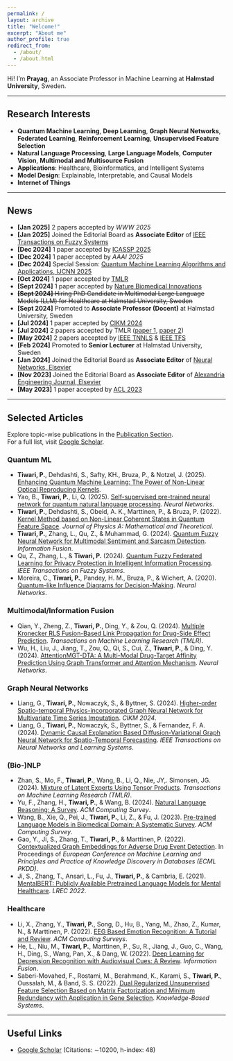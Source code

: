 ```yaml
---
permalink: /
layout: archive
title: "Welcome!"
excerpt: "About me"
author_profile: true
redirect_from: 
  - /about/
  - /about.html
---
```





Hi! I’m **Prayag**, an Associate Professor in Machine Learning at **Halmstad University**, Sweden.

---

## Research Interests

- **Quantum Machine Learning**, **Deep Learning**, **Graph Neural Networks**, **Federated Learning**, **Reinforcement Learning**, **Unsupervised Feature Selection**  
- **Natural Language Processing**, **Large Language Models**, **Computer Vision**, **Multimodal and Multisource Fusion**  
- **Applications**: Healthcare, Bioinformatics, and Intelligent Systems  
- **Model Design**: Explainable, Interpretable, and Causal Models  
- **Internet of Things**

---

## News
- **[Jan 2025]** 2 papers accepted by *WWW 2025*
- **[Jan 2025]** Joined the Editorial Board as **Associate Editor** of [IEEE Transactions on Fuzzy Systems](https://ieeexplore.ieee.org/xpl/RecentIssue.jsp?punumber=91)  
- **[Dec 2024]** 1 paper accepted by [ICASSP 2025](https://arxiv.org/abs/2409.08917)
- **[Dec 2024]** 1 paper accepted by *AAAI 2025*
- **[Dec 2024]** Special Session: [Quantum Machine Learning Algorithms and Applications, IJCNN 2025](https://sites.google.com/view/qml-ijcnn-2025/home)
- **[Oct 2024]** 1 paper accepted by [TMLR](https://openreview.net/forum?id=SgxeJW4DGk)  
- **[Sept 2024]** 1 paper accepted by [Nature Biomedical Innovations](https://www.nature.com/articles/s44385-024-00003-9)  
- ~~**[Sept 2024]** Hiring PhD Candidate in Multimodal Large Language Models (LLM) for Healthcare at Halmstad University, Sweden~~ 
- **[Sept 2024]** Promoted to **Associate Professor (Docent)** at Halmstad University, Sweden  
- **[Jul 2024]** 1 paper accepted by [CIKM 2024](https://arxiv.org/abs/2405.10995)  
- **[Jul 2024]** 2 papers accepted by TMLR ([paper 1](https://openreview.net/forum?id=LNvbgBFPMt), [paper 2](https://openreview.net/forum?id=LCPzaR9mML))  
- **[May 2024]** 2 papers accepted by [IEEE TNNLS](https://ieeexplore.ieee.org/document/10589693) & [IEEE TFS](https://ieeexplore.ieee.org/document/10572363)  
- **[Feb 2024]** Promoted to **Senior Lecturer** at Halmstad University, Sweden  
- **[Jan 2024]** Joined the Editorial Board as **Associate Editor** of [Neural Networks, Elsevier](https://www.sciencedirect.com/journal/neural-networks/about/editorial-board)  
- **[Nov 2023]** Joined the Editorial Board as **Associate Editor** of [Alexandria Engineering Journal, Elsevier](https://www.sciencedirect.com/journal/alexandria-engineering-journal/about/editorial-board)  
- **[May 2023]** 1 paper accepted by [ACL 2023](https://aclanthology.org/2023.acl-long.419/)  

---


## Selected Articles

Explore topic-wise publications in the [Publication Section](https://prayagtiwari.github.io/publications/).  
For a full list, visit [Google Scholar](https://scholar.google.it/citations?hl=en&user=sDnmJ_YAAAAJ&view_op=list_works&sortby=pubdate).

### Quantum ML
- **Tiwari, P.**, Dehdashti, S., Safty, KH., Bruza, P., & Notzel, J. (2025). [Enhancing Quantum Machine Learning: The Power of Non-Linear Optical Reproducing Kernels](https://arxiv.org/abs/2407.13809).
- Yao, B., **Tiwari, P.**, Li, Q. (2025). [Self-supervised pre-trained neural network for quantum natural language processing](https://www.sciencedirect.com/science/article/abs/pii/S089360802400933X). *Neural Networks*.
- **Tiwari, P.**, Dehdashti, S., Obeid, A. K., Marttinen, P., & Bruza, P. (2022). [Kernel Method based on Non-Linear Coherent States in Quantum Feature Space](https://iopscience.iop.org/article/10.1088/1751-8121/ac818e). *Journal of Physics A: Mathematical and Theoretical*.
- **Tiwari, P.**, Zhang, L., Qu, Z., & Muhammad, G. (2024). [Quantum Fuzzy Neural Network for Multimodal Sentiment and Sarcasm Detection](https://www.sciencedirect.com/science/article/pii/S1566253523004013). *Information Fusion*.
- Qu, Z., Zhang, L., & **Tiwari, P.** (2024). [Quantum Fuzzy Federated Learning for Privacy Protection in Intelligent Information Processing](https://ieeexplore.ieee.org/document/10572363). *IEEE Transactions on Fuzzy Systems*.
- Moreira, C., **Tiwari, P.**, Pandey, H. M., Bruza, P., & Wichert, A. (2020). [Quantum-like Influence Diagrams for Decision-Making](https://www.sciencedirect.com/science/article/pii/S0893608020302501). *Neural Networks*.

### Multimodal/Information Fusion
- Qian, Y., Zheng, Z., **Tiwari, P.**, Ding, Y., & Zou, Q. (2024). [Multiple Kronecker RLS Fusion-Based Link Propagation for Drug-Side Effect Prediction](https://openreview.net/forum?id=LCPzaR9mML). *Transactions on Machine Learning Research (TMLR)*.
- Wu, H., Liu, J., Jiang, T., Zou, Q., Qi, S., Cui, Z., **Tiwari, P.**, & Ding, Y. (2024). [AttentionMGT-DTA: A Multi-Modal Drug-Target Affinity Prediction Using Graph Transformer and Attention Mechanism](https://www.sciencedirect.com/science/article/pii/S089360802300641X). *Neural Networks*. 

### Graph Neural Networks
- Liang, G., **Tiwari, P.**, Nowaczyk, S., & Byttner, S. (2024). [Higher-order Spatio-temporal Physics-incorporated Graph Neural Network for Multivariate Time Series Imputation](https://dl.acm.org/doi/10.1145/3627673.3679775). *CIKM 2024*.
- Liang, G., **Tiwari, P.**, Nowaczyk, S., Byttner, S., & Fernandez, F. A. (2024). [Dynamic Causal Explanation Based Diffusion-Variational Graph Neural Network for Spatio-Temporal Forecasting](https://ieeexplore.ieee.org/document/10589693). *IEEE Transactions on Neural Networks and Learning Systems*.

### (Bio-)NLP
- Zhan, S., Mo, F., **Tiwari, P.**, Wang, B., Li, Q., Nie, JY,. Simonsen, JG. (2024). [Mixture of Latent Experts Using Tensor Products](https://openreview.net/forum?id=SgxeJW4DGk). *Transactions on Machine Learning Research (TMLR)*.
- Yu, F., Zhang, H., **Tiwari, P.**, & Wang, B. (2024). [Natural Language Reasoning: A Survey](https://dl.acm.org/doi/abs/10.1145/3664194). *ACM Computing Survey*.  
- Wang, B., Xie, Q., Pei, J., **Tiwari, P.**, Li, Z., & Fu, J. (2023). [Pre-trained Language Models in Biomedical Domain: A Systematic Survey](https://dl.acm.org/doi/10.1145/3611651). *ACM Computing Survey*.  
- Gao, Y., Ji, S., Zhang, T., **Tiwari, P.**, & Marttinen, P. (2022). [Contextualized Graph Embeddings for Adverse Drug Event Detection](https://2022.ecmlpkdd.org/wp-content/uploads/2022/09/sub_626.pdf). In Proceedings of *European Conference on Machine Learning and Principles and Practice of Knowledge Discovery in Databases (ECML PKDD)*. 
- Ji, S., Zhang, T., Ansari, L., Fu, J., **Tiwari, P.**, & Cambria, E. (2021). [MentalBERT: Publicly Available Pretrained Language Models for Mental Healthcare](https://aclanthology.org/2022.lrec-1.778/). *LREC 2022*.

### Healthcare
- Li, X., Zhang, Y., **Tiwari, P.**, Song, D., Hu, B., Yang, M., Zhao, Z., Kumar, N., & Marttinen, P. (2022). [EEG Based Emotion Recognition: A Tutorial and Review](https://dl.acm.org/doi/full/10.1145/3524499). *ACM Computing Surveys*.  
- He, L., Niu, M., **Tiwari, P.**, Marttinen, P., Su, R., Jiang, J., Guo, C., Wang, H., Ding, S., Wang, Pan, X., & Dang, W. (2022). [Deep Learning for Depression Recognition with Audiovisual Cues: A Review](https://www.sciencedirect.com/science/article/pii/S1566253521002207). *Information Fusion*.
- Saberi-Movahed, F., Rostami, M., Berahmand, K., Karami, S., **Tiwari, P.**, Oussalah, M., & Band, S. S. (2022). [Dual Regularized Unsupervised Feature Selection Based on Matrix Factorization and Minimum Redundancy with Application in Gene Selection](https://www.sciencedirect.com/science/article/pii/S0950705122009777). *Knowledge-Based Systems*.

---
## Useful Links

- [Google Scholar](https://scholar.google.it/citations?hl=en&user=sDnmJ_YAAAAJ&view_op=list_works&sortby=pubdate) (Citations: ∼10200, h-index: 48)
